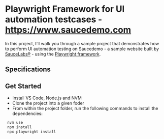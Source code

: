 # Playwright Framework for UI automation testcases - https://www.saucedemo.com

In this project, I'll walk you through a sample project that demonstrates how to perform UI automation testing on Saucedemo - a sample website built by [SauceLabs®](https://saucelabs.com/) - using the [Playwright framework](https://playwright.dev/).

## Specifications

## Get Started

- Install VS Code, Node.js and NVM
- Clone the project into a given foder
- From within the project folder, run the following commands to install the dependencies:

```sh
 nvm use
 npm install
 npx playwright install
```

